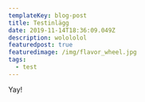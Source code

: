 ```yaml
---
templateKey: blog-post
title: Testinlägg
date: 2019-11-14T18:36:09.049Z
description: wolololol
featuredpost: true
featuredimage: /img/flavor_wheel.jpg
tags:
  - test
---
```

Yay!
